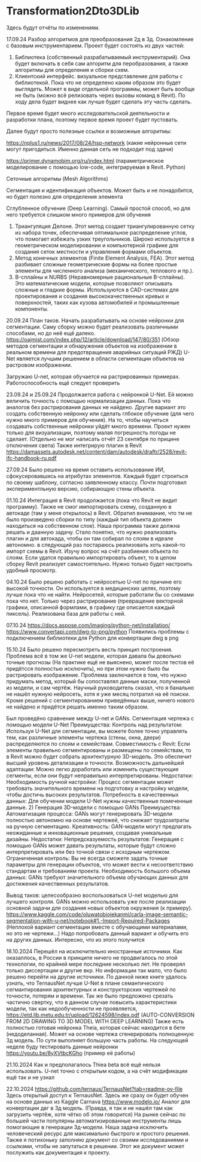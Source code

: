 # Transformation2Dto3DLib

Здесь будут отчёты по изменениям.

17.09.24
Разбор алгоритмов для преобразования 2д в 3д. Ознакомление с базовым инструментарием. 
Проект будет состоять из двух частей:
  1) Библиотека (собственный разрабатываемый инструментарий). Она будет включать в себя сам алгоритм для перобразования, а также алгоритмы для определения и сборки схем.
  2) Клиентский интерфейс. визуальное представление для работы с библиотекой. Пока что не определено каким образом это будет выглядеть. Может в виде отдельной программы, может быть вообще не быть (можно всё релизовать через вызовы команд в Revit). По ходу дела будет виднее как лучше будет сделать эту часть сделать.

Первое время будет много исследовательской деятельности и разработки плана, поэтому первое время проект будет пустовать.

Далее будут просто полезные ссылки и возможные алгоритмы:

https://nplus1.ru/news/2017/08/24/hsp-network (какие нейронные сети могут пригодиться. Именно данная сеть не подходит под здачи)

https://primer.dynamobim.org/ru/index.html (параметрическое моделирование с помощью low-code, интегрируемая в Revit. Python)

Сеточные алгоритмы (Mesh Algorithms)

Сегментация и идентификация объектов. Может быть и не понадобится, но будет полезно для определения элемента

Сглубленное обучение (Deep Learning). Самый простой способ, но для него требуется слишком много примеров для обучения

  1) Триангуляция Делоне. Этот метод создает триангулированную сетку из набора точек, обеспечивая оптимальное распределение углов, что помогает избежать узких треугольников. Широко используется в геометрическом моделировании и компьютерной графике для создания сеток местности и управления формами объектов.
  2) Метод конечных элементов (Finite Element Analysis, FEA). Этот метод разбивает сложные геометрические формы на более простые элементы для численного анализа (механического, теплового и пр.).
  3) B-сплайны и NURBS (Неравномерные рациональные B-сплайны). Это математические модели, которые позволяют описывать сложные и гладкие формы. Используются в CAD-системах для проектирования и создания высококачественных кривых и поверхностей, таких как кузова автомобилей и промышленные компоненты.





20.09.24
План таков. Начать разрабатывать на основе нейронки для сегментации. Саму сборку можно будет реализовать различными способами, но до неё ещё далеко.
https://oajmist.com/index.php/12/article/download/147/80/351 (Обзор методов сегментации и обнаружения объектов на изображении в реальном времени для предотвращения аварийных ситуаций РЖД)
U-Net является лучшим решением в области сегментации объектов на растровом изображении.

Загружаю U-net, которая обучается на растрированных примерах. Работоспособность ещё следует проверить

23.09.24 и 25.09.24
Продолжается работа с нейронкой U-Net. Ей можно величить точность с помощью нормализации данных. Пока что аналогов без растрирования данных не найдено. Другие вариант это создать собственную нейронку или сделать глбокое обучение (для чего нужно много примеров для обучения). На то, чтобы научиться создавать собственные нейронки уйдёт много времени. Проект нужен только для визуализации, поэтому малая погрешность погоды не сделает.
(Отдельно не мог написать отчёт 23 сентября по прицине отключения света)
Также интегрирую плагин в Revit
https://damassets.autodesk.net/content/dam/autodesk/draftr/2528/revit-ifc-handbook-ru.pdf

27.09.24
Было решено на время оставить использование ИИ, сфокусировавшись на атрибутах элементов. Каждый будет строиться по своему шаблону, согласно заявленному классу.
Почти подготовил экспериментльную версию, собирающую стены объекта.

01.10.24
Интеграция в Revit продолжается (пока что Revit не видит программу). Также не смог импортировать схему, созданную в автокаде (там у меня открылось) в Revit. Обратил внимаание, что тм не было произведено сборки по типу (каждый тип объекта должен находиться на собственном слое). Наша программа также должна решать и даанную задачу. Стало понятно, что нужно реализовать плагин и для автокада, чтобы он там собирал по слоям в идеале автономно.
в следующий раз постараюсь реализовать хоть какой-то импорт схемы в Revit. Изучу вопрос на счёт разбиения объекта по слоям. Если удатся правильно импортировать объект, то в целом сборку Revit реализует самостоятельно. Нужно только будет настроить удобный просмотр.

04.10.24
Было решено работать с нейросетью U-net по причине его высокой точности. Он используется в медицинских целях, поэтому лучше пока что не найти. Нейросетей, которые работали бы со схемами пока что нет. Только через растрирование (превращение векторной графики, описанной формлами, в графику где описается каждый пиксель).
Реализована база для работы с ней.

07.10.24
https://docs.aspose.com/imaging/python-net/installation/
https://www.convertapi.com/dwg-to-png/python
Появились проблемы с подключением библиотеки для Python для конвертации dwg в png

15.10.24
Было решено пересмотреть весть принцип построения. Проблема всё в том же U-net модели, которая давала бы довольно точные прогнозы (На практике ещё не выяснено, может после тестов её придётсся полностью исключить), но при этом нужно было бы растрировать изображение. Проблема заключается в том, что нужно придумать метод, который бы сопоставлял данные маски, полученной из модели, и сам чертёж. Научный руководитель сказал, что я банально не нашёл нужную нейросеть, хотя я уже месяц потратил на её поиски. Кроме решений с сегментированием приведённых выше, ничего нового не найдено и придётся решать именно таким образом. 

Был проведёно сравнение между U-net и GANs. 
Сегментация чертежа с помощью модели U-Net
Преимущества:
    Контроль над результатом: Используя U-Net для сегментации, вы можете более точно управлять тем, как различные элементы чертежа (стены, окна, двери) распределяются по слоям и семействам.
    Совместимость с Revit: Если элементы правильно сегментированы и размещены по семействам, то в Revit можно будет собрать архитектурную 3D-модель. Это обеспечит высший уровень детализации и точности.
    Возможность дальнейшей адаптации: Можно легко доработать или изменить существующие сегменты, если они будут неправильно интерпретированы.
Недостатки:
    Необходимость ручной настройки: Процесс сегментации может требовать значительного времени на подготовку и настройку модели, чтобы достичь высоких результатов.
    Потребность в качественных данных: Для обучении модели U-Net нужны качественные помеченные данные.
2) Генерация 3D-модели с помощью GANs
Преимущества:
  Автоматизация процесса: GANs могут генерировать 3D-модели полностью автономно на основе чертежей, что снижает трудозатраты на ручную сегментацию.
  Креативность: GAN-модели могут предлагать неожиданные и инновационные решения, создавая уникальные дизайны.
Недостатки:
  Непредсказуемость результатов: Генерация с помощью GANs может давать результаты, которые будут сложно интерпретировать или без точной связи с исходным чертежом.
  Ограниченная контроль: Вы не всегда сможете задать точные параметры для генерации объектов, что может вести к несоответствию стандартам и требованиям проекта.
  Необходимость большого объема данных: GANs требуют значительного объема обучающих данных для достижения качественных результатов.

Вывод таков: целесообразно воспользоваться U-net моделью для лучшего контроля. GANs можно использовать уже после реализации основной задачи для создания новых объектов окружения (к примеру).
https://www.kaggle.com/code/oluwatobiojekanmi/carla-image-semantic-segmentation-with-u-net/notebook#1.-Import-Required-Packages (Неплохой вариант сегментации вместе с обучающими материалами, но это не чертежи...)
Надо попробовать данный вариант и обучить его на других данных. Интересно, что из этого получится

18.10.2024
Перешёл на исключительно иностранные источники. Как оказаллось, в России в принципе ничего не продвигалось по этой технологии, по крайней мере последние несколько лет. Не проверял только диссертации и другие вкр. Но информации так мало, что было решено перейти на другие источники. 
По данной ниже книге удалось узнать, что TernausNet лучше U-Net в плане семантического сегмантирования архитектурных и конструкторских чертежей по точности, потерям и времени. Так же было предложено срезать частично свертку, что в данном случае повысить характеристики модели, так как недообученности не проявляется,
https://etd.lib.metu.edu.tr/upload/12624598/index.pdf (AUTO-CONVERSION FROM 2D DRAWING TO 3D MODEL WITH DEEP LEARNING)
Также есть полностью готовая нейронка Theia, которая сейчас находится в бете (недоделанная). Может на основе чертежа сгенерировать полноценную 3д модель. По сути выполняет большую часть работы. На следующей неделе буду тестировать данные нейронки
https://youtu.be/8yXVtbcKGho (пример её работы)

21.10.2024
Как и предполагалось Thiea beta всё ещё нельзя использовать. U-net точно с открытым кодом, а на счёт модификации ещё так и не узнал

22.10.2024
https://github.com/ternaus/TernausNet?tab=readme-ov-file
Здесь открытый доступ к TernausNet. Здесь же сразу он будет обучен на основе данных из Kaggle Carnava
https://www.modelo.io/
Аналог для конвертации двг в 3д модель. (Правда, я так и не нашёл там как загрузить чертёж, хотя чётко об этом говорится)
На рынке сейчас по большей части популярны автоматизированные инструменты лишь помогающие в генерации 3д-модели. Наша задача исключить человеческий ресурс для максимально быстрого и простого решения. 
Также я потихоньку заполняю документ со своими исследованиями и ссылками, чтобы не запутаться в решении. Этот же документ может послужить как документация к проекту.